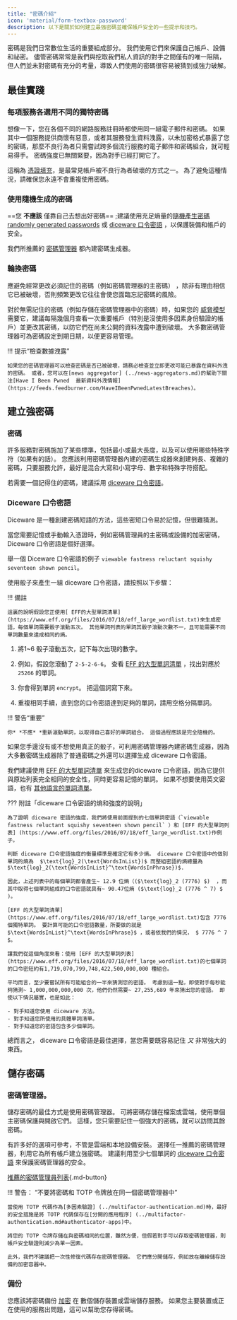 ```yaml
---
title: "密碼介紹"
icon: 'material/form-textbox-password'
description: 以下是關於如何建立最強密碼並確保帳戶安全的一些提示和技巧。
---
```


密碼是我們日常數位生活的重要組成部分。 我們使用它們來保護自己帳戶、設備和祕密。 儘管密碼常常是我們與挖取我們私人資訊的對手之間僅有的唯一阻隔，但人們並未對密碼有充分的考量，導致人們使用的密碼很容易被猜到或強力破解。

## 最佳實踐

### 每項服務各選用不同的獨特密碼

想像一下，您在各個不同的網路服務註冊時都使用同一組電子郵件和密碼。 如果其中一個服務提供商懷有惡意，或者其服務發生資料洩露，以未加密格式暴露了您的密碼，那麼不良行為者只需嘗試跨多個流行服務的電子郵件和密碼組合，就可輕易得手。 密碼強度已無關緊要，因為對手已經打開它了。

這稱為 [憑證填充](https://en.wikipedia.org/wiki/Credential_stuffing)，是最常見帳戶被不良行為者破壞的方式之一。 為了避免這種情況，請確保您永遠不會重複使用密碼。

### 使用隨機生成的密碼

==您 **不應該** 僅靠自己去想出好密碼== ;建議使用充足熵量的[隨機產生密碼randomly generated passwords](#passwords) 或 [diceware 口令密語](#diceware-passphrases) ，以保護裝備和帳戶的安全。

我們所推薦的 [密碼管理器](../passwords.md) 都內建密碼生成器。

### 輪換密碼

應避免經常更改必須記住的密碼（例如密碼管理器的主密碼） ，除非有理由相信它已被破壞，否則頻繁更改它往往會使您面臨忘記密碼的風險。

對於無需記住的密碼（例如存儲在密碼管理器中的密碼）時，如果您的 [威脅模型](threat-modeling.md) 需要它，建議每隔幾個月查看一次重要帳戶（特別是沒使用多因素身份驗證的帳戶）並更改其密碼，以防它們在尚未公開的資料洩露中遭到破壞。 大多數密碼管理器可為密碼設定到期日期，以便更容易管理。

!!! 提示“檢查數據洩露”

    如果您的密碼管理器可以檢查密碼是否已被破壞，請務必檢查並立即更改可能已暴露在資料外洩的密碼。 或者，您可以在[news aggregator] (../news-aggregators.md)的幫助下關注[Have I Been Pwned  最新資料外洩情報] (https://feeds.feedburner.com/HaveIBeenPwnedLatestBreaches)。

## 建立強密碼

### 密碼

許多服務對密碼施加了某些標準，包括最小或最大長度，以及可以使用哪些特殊字符（如果有的話）。 您應該利用密碼管理器內建的密碼生成器來創建夠長、複雜的密碼，只要服務允許，最好是混合大寫和小寫字母、數字和特殊字符搭配。

若需要一個記得住的密碼，建議採用 [diceware 口令密語](#diceware-passphrases)。

### Diceware 口令密語

Diceware 是一種創建密碼短語的方法，這些密短口令易於記憶，但很難猜測。

當您需要記憶或手動輸入憑證時，例如密碼管理員的主密碼或設備的加密密碼， Diceware 口令密語是個好選擇。

舉一個 Diceware 口令密語的例子 `viewable fastness reluctant squishy seventeen shown pencil`。

使用骰子來產生一組 diceware 口令密語，請按照以下步驟：

!!! 備註

    這裏的說明假設您正使用[ EFF的大型單詞清單] (https://www.eff.org/files/2016/07/18/eff_large_wordlist.txt)來生成密語，每個單詞需要骰子滾動五次。 其他單詞列表的單詞其骰子滾動次數不一，且可能需要不同單詞數量來達成相同的熵。

1. 將1~6 骰子滾動五次，記下每次出現的數字。

2. 例如，假設您滾動了 `2-5-2-6-6`。 查看 [EFF 的大型單詞清單](https://www.eff.org/files/2016/07/18/eff_large_wordlist.txt) ，找出對應於 `25266` 的單詞。

3. 你會得到單詞 `encrypt`。 把這個詞寫下來。

4. 重複相同手續，直到您的口令密語達到足夠的單詞，請用空格分隔單詞。

!!! 警告“重要”

    你* *不應* *重新滾動單詞，以取得自己喜好的單詞組合。 這個過程應該是完全隨機的。

如果您手邊沒有或不想使用真正的骰子，可利用密碼管理器內建密碼生成器，因為大多數密碼生成器除了普通密碼之外還可以選擇生成 diceware 口令密語。

我們建議使用 [EFF 的大型單詞清單](https://www.eff.org/files/2016/07/18/eff_large_wordlist.txt) 來生成您的diceware 口令密語，因為它提供與原始列表完全相同的安全性，同時更容易記憶的單詞。 如果不想要使用英文密語，也有 [其他語言的單詞清單](https://theworld.com/~reinhold/diceware.html#Diceware%20in%20Other%20Languages|outline)。

??? 附註「diceware 口令密語的熵和強度的說明」

    為了證明 diceware 密語的強度，我們將使用前面提到的七個單詞密語（`viewable fastness reluctant squishy seventeen shown pencil` ）和 [EFF 的大型單詞列表] (https://www.eff.org/files/2016/07/18/eff_large_wordlist.txt)作例子。
    
    判斷 diceware 口令密語強度的衡量標準是確定它有多少熵。 diceware 口令密語中的個別單詞的熵為  $\text{log}_2(\text{WordsInList})$ 而整組密語的熵總量為 $\text{log}_2(\text{WordsInList}^\text{WordsInPhrase})$.
    
    因此，上述列表中的每個單詞都會產生~ 12.9 位熵（($\text{log}_2 (7776) $)  ，而其中取得七個單詞組成的口令密語就具有~ 90.47位熵 ($\text{log}_2 (7776 ^ 7) $ )。
    
    [EFF 的大型單詞清單] (https://www.eff.org/files/2016/07/18/eff_large_wordlist.txt)包含 7776 個獨特單詞。 要計算可能的口令密語數量，所要做的就是 $\text{WordsInList}^\text{WordsInPhrase}$ ，或者依我們的情況， $ 7776 ^ 7 $。
    
    讓我們從這個角度來看：使用 [EFF 的大型單詞列表] (https://www.eff.org/files/2016/07/18/eff_large_wordlist.txt)的七個單詞的口令密短約有1,719,070,799,748,422,500,000,000 種組合。
    
    平均而言，至少要嘗試所有可能組合的一半來猜測您的密語。 考慮到這一點，即使對手每秒能夠猜測~ 1,000,000,000,000 次，他們仍然需要~ 27,255,689 年來猜出您的密語。 即使以下情況屬實，也是如此：

    - 對手知道您使用 diceware 方法。
    - 對手知道您所使用的具體單詞清單。
    - 對手知道您的密語包含多少個單詞。

總而言之， diceware 口令密語是最佳選擇，當您需要既容易記住 *又* 非常強大的東西。

## 儲存密碼

### 密碼管理器。

儲存密碼的最佳方式是使用密碼管理器。 可將密碼存儲在檔案或雲端，使用單個主密碼保護與開啟它們。 這樣，您只需要記住一個強大的密碼，就可以訪問其餘密碼。

有許多好的選項可參考，不管是雲端和本地設備安裝。 選擇任一推薦的密碼管理器，利用它為所有帳戶建立強密碼。 建議利用至少七個單詞的 [diceware 口令密語](#diceware-passphrases) 來保護密碼管理器的安全。

[推薦的密碼管理員列表](../passwords.md ""){.md-button}

!!! 警告： “不要將密碼和 TOTP 令牌放在同一個密碼管理器中”

    當使用 TOTP 代碼作為[多因素驗證] (../multifactor-authentication.md)時，最好的安全措施是將 TOTP 代碼保存在[分開的應用程序] (../multifactor-authentication.md#authenticator-apps)中。
    
    將您的 TOTP 令牌存儲在與密碼相同的位置，雖然方便，但假若對手可以存取密碼管理器，則帳戶安全驗證則減少為單一因素。
    
    此外，我們不建議把一次性修復代碼存在密碼管理器。 它們應分開儲存，例如放在離線儲存設備的加密容器中。

### 備份

您應該將密碼備份 [加密](../encryption.md) 在 數個儲存裝置或雲端儲存服務。 如果您主要裝置或正在使用的服務出問題，這可以幫助您存得密碼。
